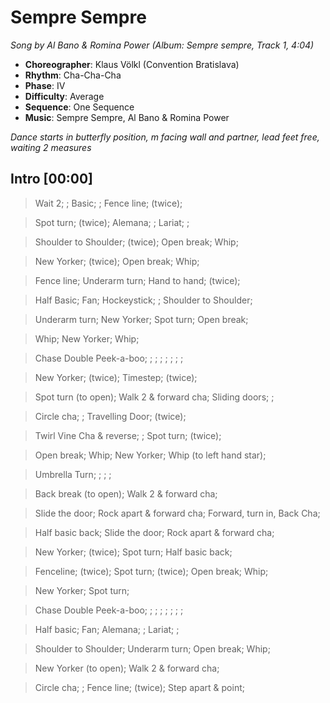 # Sempre Sempre
*Song by Al Bano & Romina Power (Album: Sempre sempre, Track 1, 4:04)*

* **Choreographer**: Klaus Völkl (Convention Bratislava)
* **Rhythm**: Cha-Cha-Cha
* **Phase**: IV
* **Difficulty**: Average
* **Sequence**: One Sequence
* **Music**: Sempre Sempre, Al Bano & Romina Power

*Dance starts in butterfly position, m facing wall and partner, lead feet free, waiting 2 measures*

## Intro [00:00]

> Wait 2; ; Basic; ; Fence line; (twice);

> Spot turn; (twice); Alemana; ; Lariat; ;

> Shoulder to Shoulder; (twice); Open break; Whip;

> New Yorker; (twice); Open break; Whip;

> Fence line; Underarm turn; Hand to hand; (twice);

> Half Basic; Fan; Hockeystick; ; Shoulder to Shoulder;

> Underarm turn; New Yorker; Spot turn; Open break;

> Whip; New Yorker; Whip;

> Chase Double Peek-a-boo; ; ; ; ; ; ; ;

> New Yorker; (twice); Timestep; (twice);

> Spot turn (to open); Walk 2 & forward cha; Sliding doors; ;

> Circle cha; ; Travelling Door; (twice);

> Twirl Vine Cha & reverse; ; Spot turn; (twice);

> Open break; Whip; New Yorker; Whip (to left hand star);

> Umbrella Turn; ; ; ;

> Back break (to open); Walk 2 & forward cha;

> Slide the door; Rock apart & forward cha; Forward, turn in, Back Cha;

> Half basic back; Slide the door; Rock apart & forward cha;

> New Yorker; (twice); Spot turn; Half basic back;

> Fenceline; (twice); Spot turn; (twice); Open break; Whip;

> New Yorker; Spot turn;

> Chase Double Peek-a-boo; ; ; ; ; ; ; ;

> Half basic; Fan; Alemana; ; Lariat; ;

> Shoulder to Shoulder; Underarm turn; Open break; Whip;

> New Yorker (to open); Walk 2 & forward cha;

> Circle cha; ; Fence line; (twice); Step apart & point;
